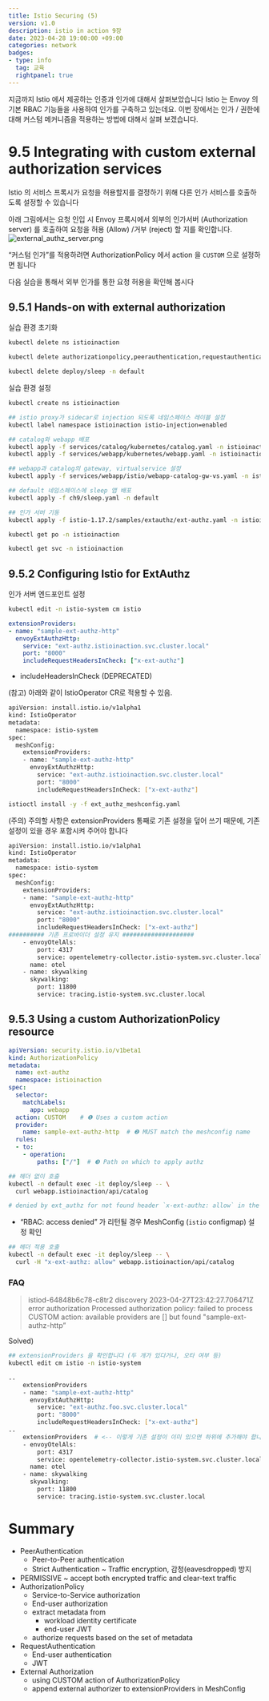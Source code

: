 ```yaml
---
title: Istio Securing (5)  
version: v1.0  
description: istio in action 9장  
date: 2023-04-28 19:00:00 +09:00  
categories: network
badges:
- type: info  
  tag: 교육  
  rightpanel: true
---
```


지금까지 Istio 에서 제공하는 인증과 인가에 대해서 살펴보았습니다 Istio 는 Envoy 의 기본 RBAC 기능들을 사용하여 인가를 구축하고 있는데요. 이번 장에서는 인가 / 권한에 대해 커스텀 메커니즘을 적용하는 방법에 대해서 살펴 보겠습니다. 

<!--more-->

# 9.5 Integrating with custom external authorization services
Istio 의 서비스 프록시가 요청을 허용할지를 결정하기 위해 다른 인가 서비스를 호출하도록 설정할 수 있습니다

아래 그림에서는 요청 인입 시 Envoy 프록시에서 외부의 인가서버 (Authorization server) 를 호출하여 요청을 허용 (Allow) /거부 (reject) 할 지를 확인합니다.  
![external_authz_server.png](/assets/img/Istio-ch9-securing-5-external_authz/external_authz_server.png)

“커스텀 인가”를 적용하려면 AuthorizationPolicy 에서 action 을 `CUSTOM` 으로 설정하면 됩니다

다음 실습을 통해서 외부 인가를 통한 요청 허용을 확인해 봅시다 

## 9.5.1 Hands-on with external authorization

실습 환경 초기화

```bash
kubectl delete ns istioinaction

kubectl delete authorizationpolicy,peerauthentication,requestauthentication --all -n istio-system

kubectl delete deploy/sleep -n default
```

실습 환경 설정

```bash
kubectl create ns istioinaction 

## istio proxy가 sidecar로 injection 되도록 네임스페이스 레이블 설정
kubectl label namespace istioinaction istio-injection=enabled

## catalog와 webapp 배포
kubectl apply -f services/catalog/kubernetes/catalog.yaml -n istioinaction
kubectl apply -f services/webapp/kubernetes/webapp.yaml -n istioinaction

## webapp과 catalog의 gateway, virtualservice 설정
kubectl apply -f services/webapp/istio/webapp-catalog-gw-vs.yaml -n istioinaction

## default 네임스페이스에 sleep 앱 배포
kubectl apply -f ch9/sleep.yaml -n default
```

```bash
## 인가 서버 기동
kubectl apply -f istio-1.17.2/samples/extauthz/ext-authz.yaml -n istioinaction
```

```bash
kubectl get po -n istioinaction

kubectl get svc -n istioinaction
```

## 9.5.2 Configuring Istio for ExtAuthz

인가 서버 엔드포인트 설정 

```bash
kubectl edit -n istio-system cm istio
```

```yaml
extensionProviders:
- name: "sample-ext-authz-http"
  envoyExtAuthzHttp:
    service: "ext-authz.istioinaction.svc.cluster.local"
    port: "8000"
    includeRequestHeadersInCheck: ["x-ext-authz"]
```

- includeHeadersInCheck (DEPRECATED)

(참고) 아래와 같이 IstioOperator CR로 적용할 수 있음. 

```bash
apiVersion: install.istio.io/v1alpha1
kind: IstioOperator
metadata:
  namespace: istio-system
spec:
  meshConfig:
    extensionProviders:
    - name: "sample-ext-authz-http"
      envoyExtAuthzHttp:
        service: "ext-authz.istioinaction.svc.cluster.local"
        port: "8000"
        includeRequestHeadersInCheck: ["x-ext-authz"]
```

```bash
istioctl install -y -f ext_authz_meshconfig.yaml
```

(주의) 주의할 사항은 extensionProviders 통째로 기존 설정을 덮어 쓰기 때문에, 기존 설정이 있을 경우 포함시켜 주어야 합니다 

```bash
apiVersion: install.istio.io/v1alpha1
kind: IstioOperator
metadata:
  namespace: istio-system
spec:
  meshConfig:
    extensionProviders:
    - name: "sample-ext-authz-http"
      envoyExtAuthzHttp:
        service: "ext-authz.istioinaction.svc.cluster.local"
        port: "8000"
        includeRequestHeadersInCheck: ["x-ext-authz"]
########## 기존 프로바이더 설정 유지 ####################
    - envoyOtelAls:
        port: 4317
        service: opentelemetry-collector.istio-system.svc.cluster.local
      name: otel
    - name: skywalking
      skywalking:
        port: 11800
        service: tracing.istio-system.svc.cluster.local
```

## 9.5.3 Using a custom AuthorizationPolicy resource

```yaml
apiVersion: security.istio.io/v1beta1
kind: AuthorizationPolicy
metadata:
  name: ext-authz
  namespace: istioinaction
spec:
  selector:
    matchLabels:
      app: webapp
  action: CUSTOM    # ❶ Uses a custom action
  provider:
    name: sample-ext-authz-http  # ❷ MUST match the meshconfig name
  rules:
  - to:
    - operation:
        paths: ["/"]  # ❸ Path on which to apply authz
```

```bash
## 헤더 없이 호출
kubectl -n default exec -it deploy/sleep -- \
  curl webapp.istioinaction/api/catalog

# denied by ext_authz for not found header `x-ext-authz: allow` in the request
```

- “RBAC: access denied” 가 리턴될 경우 MeshConfig (`istio` configmap) 설정 확인

```bash
## 헤더 적용 호출
kubectl -n default exec -it deploy/sleep -- \
  curl -H "x-ext-authz: allow" webapp.istioinaction/api/catalog
```

### FAQ

> istiod-64848b6c78-c8tr2 discovery 2023-04-27T23:42:27.706471Z	error	authorization	Processed authorization policy: failed to process CUSTOM action: available providers are [] but found "sample-ext-authz-http”
> 

Solved)

```bash
## extensionProviders 을 확인합니다 (두 개가 있다거나, 오타 여부 등)
kubectl edit cm istio -n istio-system

..
    extensionProviders
    - name: "sample-ext-authz-http"
      envoyExtAuthzHttp:
        service: "ext-authz.foo.svc.cluster.local"
        port: "8000"
        includeRequestHeadersInCheck: ["x-ext-authz"]
..
    extensionProviders  # <-- 이렇게 기존 설정이 이미 있으면 하위에 추가해야 합니다 
    - envoyOtelAls:
        port: 4317
        service: opentelemetry-collector.istio-system.svc.cluster.local
      name: otel
    - name: skywalking
      skywalking:
        port: 11800
        service: tracing.istio-system.svc.cluster.local

```

# Summary

- PeerAuthentication
    - Peer-to-Peer authentication
    - Strict Authentication ~ Traffic encryption, 감청(eavesdropped) 방지
- PERMISSIVE ~ accept both encrypted traffic and clear-text traffic
- AuthorizationPolicy
    - Service-to-Service authorization
    - End-user authorization
    - extract metadata from
        - workload identity certificate
        - end-user JWT
    - authorize requests based on the set of metadata
- RequestAuthentication
    - End-user authentication
    - JWT
- External Authorization
    - using CUSTOM action of AuthorizationPolicy
    - append external authorizer to extensionProviders in MeshConfig